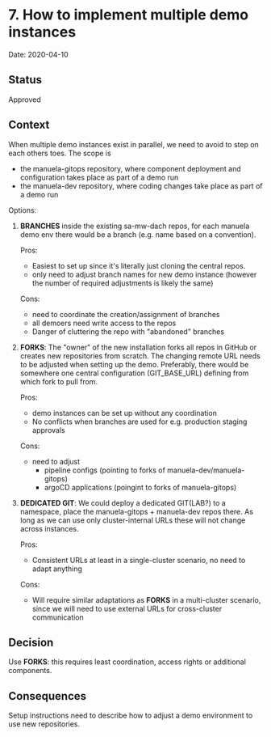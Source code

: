 # 7. How to implement multiple demo instances

Date: 2020-04-10

## Status

Approved

## Context

When multiple demo instances exist in parallel, we need to avoid to step on each others toes. The scope is 
- the manuela-gitops repository, where component deployment and configuration takes place as part of a demo run
- the manuela-dev repository, where coding changes take place as part of a demo run

Options:
1. **BRANCHES** inside the existing sa-mw-dach repos, for each manuela demo env there would be a branch (e.g. name based on a convention). 
   
    Pros:
    - Easiest to set up since it's literally just cloning the central repos.
    - only need to adjust branch names for new demo instance (however the number of required adjustments is likely the same)
  
    Cons: 
    - need to coordinate the creation/assignment of branches
    - all demoers need write access to the repos
    - Danger of cluttering the repo with "abandoned" branches

2. **FORKS**: The "owner" of the new installation forks all repos in GitHub or creates new repositories from scratch. The changing remote URL needs to be adjusted when setting up the demo. Preferably, there would be somewhere one central configuration (GIT_BASE_URL) defining from which fork to pull from.

    Pros:
    - demo instances can be set up without any coordination
    - No conflicts when branches are used for e.g. production staging approvals 
  
    Cons:
    - need to adjust 
      - pipeline configs (pointing to forks of manuela-dev/manuela-gitops)
      - argoCD applications (poingint to forks of manuela-gitops)

3. **DEDICATED GIT**: We could deploy a dedicated GIT(LAB?) to a namespace, place the manuela-gitops +  manuela-dev repos there. As long as we can use only cluster-internal URLs these will not change across instances.

    Pros:
    - Consistent URLs at least in a single-cluster scenario, no need to adapt anything

    Cons:
    - Will require similar adaptations as **FORKS** in a multi-cluster scenario, since we will need to use external URLs for cross-cluster communication


## Decision

Use **FORKS**: this requires least coordination, access rights or additional components.

## Consequences

Setup instructions need to describe how to adjust a demo environment to use new repositories.